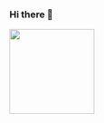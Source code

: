 ### Hi there 👋
<div align="center">
  <img align="center" height="150px" style="float: left" src="https://github-readme-stats.vercel.app/api/top-langs/?username=stephencurry300728&layout=compact&theme=algolia" />
</div>
